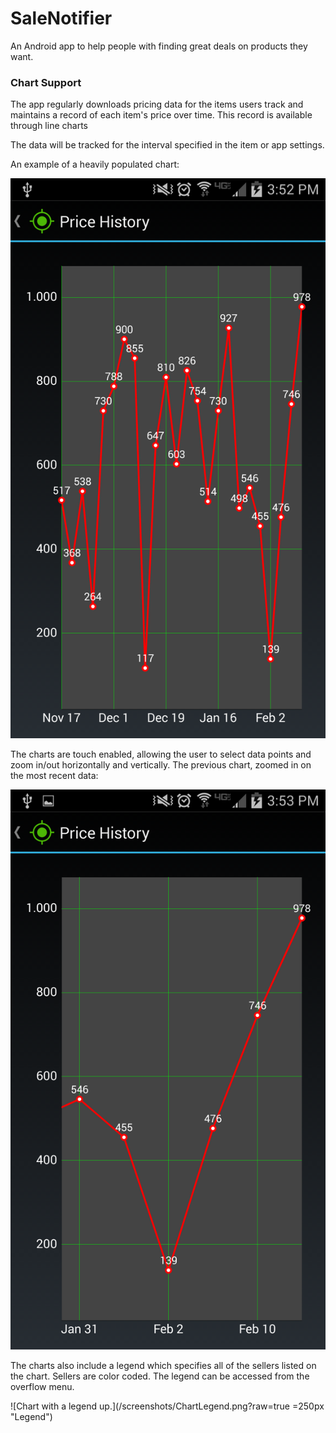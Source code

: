 # SaleNotifier
An Android app to help people with finding great deals on products they want.

### Chart Support
The app regularly downloads pricing data for the items users track and maintains a record of each item's price over time.  This record is available through line charts

The data will be tracked for the interval specified in the item or app settings.

An example of a heavily populated chart:

![Heavily populated linechart of price data.](/screenshots/ScatteredChart.png?raw=true "Chart With Lots of Prices!")

The charts are touch enabled, allowing the user to select data points and zoom in/out horizontally and vertically.  The previous chart, zoomed in on the most recent data:

![Sparsely populated linechart of price data.](/screenshots/SparseChart.png?raw=true "Data zoomed in on the last 2 weeks")

The charts also include a legend which specifies all of the sellers listed on the chart.  Sellers are color coded.  The legend can be accessed from the overflow menu.

![Chart with a legend up.](/screenshots/ChartLegend.png?raw=true =250px "Legend")